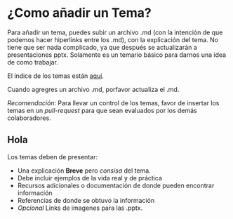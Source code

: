 # ¿Como añadir un Tema?

Para añadir un tema, puedes subir un archivo .md (con la intención de que podemos hacer hiperlinks entre los .md), con la explicación del tema. No tiene que ser nada complicado, ya que después se actualizarán a presentaciones pptx. Solamente es un temario básico para darnos una idea de como trabajar. 

El índice de los temas están [aquí](indice.md).

Cuando agregres un archivo .md, porfavor actualiza el .md.

*Recomendación*: Para llevar un control de los temas, favor de insertar los temas en un *pull-request* para que sean evaluados por los demás colaboradores. 


## Hola 

Los temas deben de presentar: 
- Una explicación **Breve** pero *consisa* del tema. 
- Debe incluir ejemplos de la vida real y de práctica
- Recursos adicionales o documentación de donde pueden encontrar información
- Referencias de donde se obtuvo la información
- *Opcional* Links de imagenes para las .pptx.

